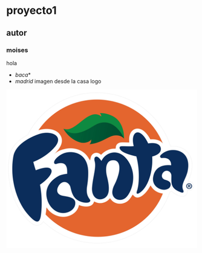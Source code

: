 # proyecto1
## autor
### moises
hola
- *baca**
- *madrid*
imagen desde la casa
logo

![Logo](imagenes/logo.jpg)